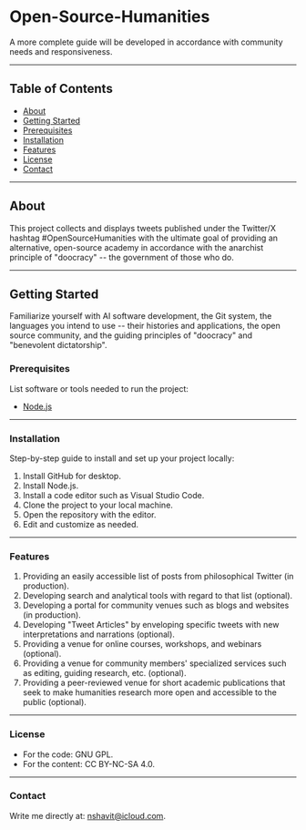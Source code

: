 # Open-Source-Humanities

A more complete guide will be developed in accordance with community needs and responsiveness.

---

## Table of Contents

- [About](#about)
- [Getting Started](#getting-started)
- [Prerequisites](#prerequisites)
- [Installation](#installation)
- [Features](#features)
- [License](#license)
- [Contact](#contact)

---

## About
This project collects and displays tweets published under the Twitter/X hashtag #OpenSourceHumanities with the ultimate goal of providing an alternative, open-source academy in accordance with the anarchist principle of "doocracy" -- the government of those who do.

---

## Getting Started
Familiarize yourself with AI software development, the Git system, the languages you intend to use -- their histories and applications, the open source community, and the guiding principles of "doocracy" and "benevolent dictatorship".

### Prerequisites

List software or tools needed to run the project:
- [Node.js](https://nodejs.org/)

---

### Installation

Step-by-step guide to install and set up your project locally:

1. Install GitHub for desktop.
2. Install Node.js.
3. Install a code editor such as Visual Studio Code.
4. Clone the project to your local machine.
5. Open the repository with the editor.
6. Edit and customize as needed.

---

### Features
1. Providing an easily accessible list of posts from philosophical Twitter (in production).
2. Developing search and analytical tools with regard to that list (optional).
3. Developing a portal for community venues such as blogs and websites (in production).
4. Developing "Tweet Articles" by enveloping specific tweets with new interpretations and narrations (optional).
5. Providing a venue for online courses, workshops, and webinars (optional).
6. Providing a venue for community members' specialized services such as editing, guiding research, etc. (optional).
7. Providing a peer-reviewed venue for short academic publications that seek to make humanities research more open and accessible to the public (optional).

---

### License
- For the code: GNU GPL.
- For the content: CC BY-NC-SA 4.0.

---

### Contact
Write me directly at: nshavit@icloud.com.